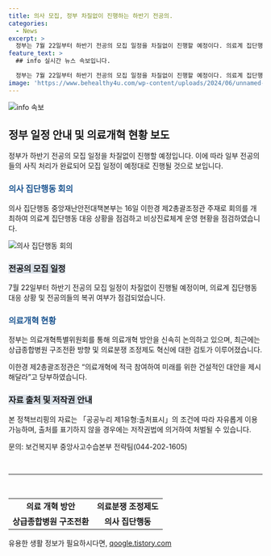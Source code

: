 ```yaml
---
title: 의사 모집, 정부 차질없이 진행하는 하반기 전공의.
categories:
  - News
excerpt: >
  정부는 7월 22일부터 하반기 전공의 모집 일정을 차질없이 진행할 예정이다. 의료계 집단행동 중앙재난안전대책본부는 16일 회의를 통해 의료계 집단행동 대응 상황을 점검하였고, 수련병원에서 미복귀 전공의에 대한 사직 처리를 완료하여 모집 일정을 확정할 계획이다. 정부는 의료개혁특별위원회를 통해 의료개혁 방안을 신속히 논의하고, 미래의 의료를 위해 협력을 당부하고 있다. (151자)
feature_text: >
  ## info 실시간 뉴스 속보입니다.

  정부는 7월 22일부터 하반기 전공의 모집 일정을 차질없이 진행할 예정이다. 의료계 집단행동 중앙재난안전대책본부는 16일 회의를 통해 의료계 집단행동 대응 상황을 점검하였고, 수련병원에서 미복귀 전공의에 대한 사직 처리를 완료하여 모집 일정을 확정할 계획이다. 정부는 의료개혁특별위원회를 통해 의료개혁 방안을 신속히 논의하고, 미래의 의료를 위해 협력을 당부하고 있다. (151자)
image: 'https://www.behealthy4u.com/wp-content/uploads/2024/06/unnamed-file.png'
---
```


<p><img src="https://www.behealthy4u.com/wp-content/uploads/2024/06/unnamed-file.png" alt="info 속보" /></p>

<h2 data-ke-size="size26">정부 일정 안내 및 의료개혁 현황 보도</h2>

<p data-ke-size="size16">정부가 하반기 전공의 모집 일정을 차질없이 진행할 예정입니다. 이에 따라 일부 전공의들의 사직 처리가 완료되어 모집 일정이 예정대로 진행될 것으로 보입니다.</p>

<h3><b><span style="color: #1a5490;">의사 집단행동 회의</span></b></h3>

<p data-ke-size="size16">의사 집단행동 중앙재난안전대책본부는 16일 이한경 제2총괄조정관 주재로 회의를 개최하여 의료계 집단행동 대응 상황을 점검하고 비상진료체계 운영 현황을 점검하였습니다.</p>

<p><img src="https://https://www.korea.kr/news/policyBriefing/view.do?newsId=148832006" alt="의사 집단행동 회의" /></p>

<h3><b><span style="background-color: #21538527;">전공의 모집 일정</span></b></h3>

<p data-ke-size="size16">7월 22일부터 하반기 전공의 모집 일정이 차질없이 진행될 예정이며, 의료계 집단행동 대응 상황 및 전공의들의 복귀 여부가 점검되었습니다.</p>

<h3><b><span style="color: #1a5490;">의료개혁 현황</span></b></h3>

<p data-ke-size="size16">정부는 의료개혁특별위원회를 통해 의료개혁 방안을 신속히 논의하고 있으며, 최근에는 상급종합병원 구조전환 방향 및 의료분쟁 조정제도 혁신에 대한 검토가 이루어졌습니다.</p>

<p data-ke-size="size16">이한경 제2총괄조정관은 “의료개혁에 적극 참여하여 미래를 위한 건설적인 대안을 제시해달라”고 당부하였습니다.</p>

<h3><b><span style="background-color: #21538527;">자료 출처 및 저작권 안내</span></b></h3>

<p data-ke-size="size16">본 정책브리핑의 자료는 「공공누리 제1유형:출처표시」의 조건에 따라 자유롭게 이용 가능하며, 출처를 표기하지 않을 경우에는 저작권법에 의거하여 처벌될 수 있습니다.</p>

<p data-ke-size="size16">문의: 보건복지부 중앙사고수습본부 전략팀(044-202-1605)</p>

<p data-ke-size="size16">&nbsp;</p>

<hr>

<p data-ke-size="size16">&nbsp;</p>

<table>
  <tr>
    <td style="text-align: center; height: 17px;"><b>의료 개혁 방안</b></td>
    <td style="text-align: center; height: 17px;"><b>의료분쟁 조정제도</b></td>
  </tr>
  <tr>
    <td style="text-align: center; height: 17px;"><b>상급종합병원 구조전환</b></td>
    <td style="text-align: center; height: 17px;"><b>의사 집단행동</b></td>
  </tr>
</table>
유용한 생활 정보가 필요하시다면, <a href="https://qoogle.tistory.com" rel="dofollow">qoogle.tistory.com</a>


